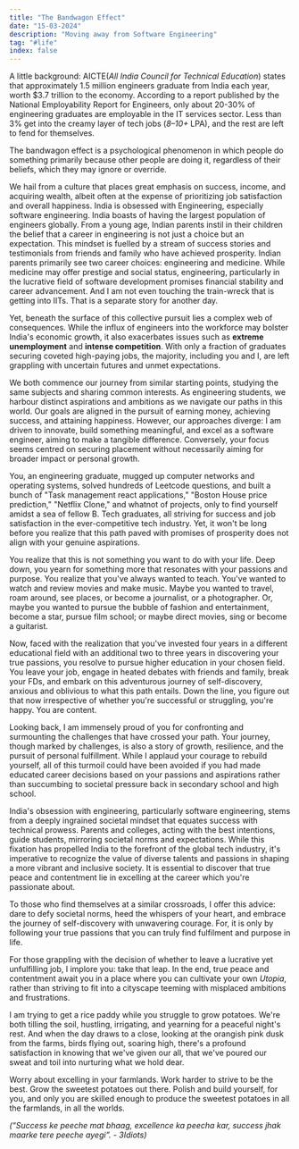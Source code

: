 ```yaml
---
title: "The Bandwagon Effect"
date: "15-03-2024"
description: "Moving away from Software Engineering"
tag: "#life"
index: false
---
```


A little background: AICTE(*All India Council for Technical Education*) states that approximately 1.5 million engineers graduate from India each year, worth $3.7 trillion to the economy. According to a report published by the National Employability Report for Engineers, only about 20-30% of engineering graduates are employable in the IT services sector. Less than 3% get into the creamy layer of tech jobs (*8–10+* LPA), and the rest are left to fend for themselves.

The bandwagon effect is a psychological phenomenon in which people do something primarily because other people are doing it, regardless of their beliefs, which they may ignore or override.

We hail from a culture that places great emphasis on success, income, and acquiring wealth, albeit often at the expense of prioritizing job satisfaction and overall happiness. India is obsessed with Engineering, especially software engineering. India boasts of having the largest population of engineers globally. From a young age, Indian parents instil in their children the belief that a career in engineering is not just a choice but an expectation. This mindset is fuelled by a stream of success stories and testimonials from friends and family who have achieved prosperity. Indian parents primarily see two career choices: engineering and medicine. While medicine may offer prestige and social status, engineering, particularly in the lucrative field of software development promises financial stability and career advancement. And I am not even touching the train-wreck that is getting into IITs. That is a separate story for another day.

Yet, beneath the surface of this collective pursuit lies a complex web of consequences. While the influx of engineers into the workforce may bolster India's economic growth, it also exacerbates issues such as **extreme unemployment**  and **intense competition**. With only a fraction of graduates securing coveted high-paying jobs, the majority, including you and I, are left grappling with uncertain futures and unmet expectations.

We both commence our journey from similar starting points, studying the same subjects and sharing common interests. As engineering students, we harbour distinct aspirations and ambitions as we navigate our paths in this world. Our goals are aligned in the pursuit of earning money, achieving success, and attaining happiness. However, our approaches diverge: I am driven to innovate, build something meaningful, and excel as a software engineer, aiming to make a tangible difference. Conversely, your focus seems centred on securing placement without necessarily aiming for broader impact or personal growth.

You, an engineering graduate, mugged up computer networks and operating systems, solved hundreds of Leetcode questions, and built a bunch of "Task management react applications," "Boston House price prediction," "Netflix Clone," and whatnot of projects, only to find yourself amidst a sea of fellow B. Tech graduates, all striving for success and job satisfaction in the ever-competitive tech industry. Yet, it won't be long before you realize that this path paved with promises of prosperity does not align with your genuine aspirations.

You realize that this is not something you want to do with your life. Deep down, you yearn for something more that resonates with your passions and purpose. You realize that you've always wanted to teach. You've wanted to watch and review movies and make music. Maybe you wanted to travel, roam around, see places, or become a journalist, or a photographer. Or, maybe you wanted to pursue the bubble of fashion and entertainment, become a star, pursue film school; or maybe direct movies, sing or become a guitarist.

Now, faced with the realization that you've invested four years in a different educational field with an additional two to three years in discovering your true passions, you resolve to pursue higher education in your chosen field. You leave your job, engage in heated debates with friends and family, break your FDs, and embark on this adventurous journey of self-discovery, anxious and oblivious to what this path entails. Down the line, you figure out that now irrespective of whether you're successful or struggling, you're happy. You are content.

Looking back, I am immensely proud of you for confronting and surmounting the challenges that have crossed your path. Your journey, though marked by challenges, is also a story of growth, resilience, and the pursuit of personal fulfillment. While I applaud your courage to rebuild yourself, all of this turmoil could have been avoided if you had made educated career decisions based on your passions and aspirations rather than succumbing to societal pressure back in secondary school and high school.

India's obsession with engineering, particularly software engineering, stems from a deeply ingrained societal mindset that equates success with technical prowess. Parents and colleges, acting with the best intentions, guide students, mirroring societal norms and expectations. While this fixation has propelled India to the forefront of the global tech industry, it's imperative to recognize the value of diverse talents and passions in shaping a more vibrant and inclusive society. It is essential to discover that true peace and contentment lie in excelling at the career which you're passionate about.

To those who find themselves at a similar crossroads, I offer this advice: dare to defy societal norms, heed the whispers of your heart, and embrace the journey of self-discovery with unwavering courage. For, it is only by following your true passions that you can truly find fulfilment and purpose in life.

For those grappling with the decision of whether to leave a lucrative yet unfulfilling job, I implore you: take that leap. In the end, true peace and contentment await you in a place where you can cultivate your own *Utopia*, rather than striving to fit into a cityscape teeming with misplaced ambitions and frustrations.

I am trying to get a rice paddy while you struggle to grow potatoes. We're both tilling the soil, hustling, irrigating, and yearning for a peaceful night's rest. And when the day draws to a close, looking at the orangish pink dusk from the farms, birds flying out, soaring high, there's a profound satisfaction in knowing that we've given our all, that we've poured our sweat and toil into nurturing what we hold dear.

Worry about excelling in your farmlands. Work harder to strive to be the best. Grow the sweetest potatoes out there. Polish and build yourself, for you, and only you are skilled enough to produce the sweetest potatoes in all the farmlands, in all the worlds.

*(“Success ke peeche mat bhaag, excellence ka peecha kar, success jhak maarke tere peeche ayegi”. - 3Idiots)*